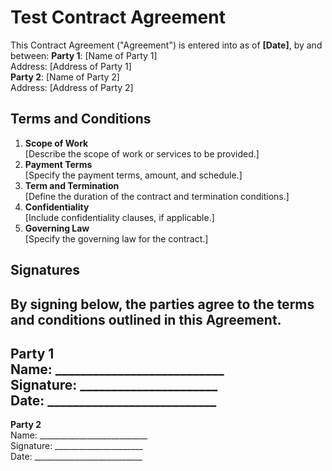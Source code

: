 # Test Contract Agreement

This Contract Agreement ("Agreement") is entered into as of **[Date]**, by and between:
**Party 1**: [Name of Party 1]  
Address: [Address of Party 1]  
**Party 2**: [Name of Party 2]  
Address: [Address of Party 2]  

## Terms and Conditions

1. **Scope of Work**  
   [Describe the scope of work or services to be provided.]
2. **Payment Terms**  
   [Specify the payment terms, amount, and schedule.]
3. **Term and Termination**  
   [Define the duration of the contract and termination conditions.]
4. **Confidentiality**  
   [Include confidentiality clauses, if applicable.]
5. **Governing Law**  
   [Specify the governing law for the contract.]

## Signatures

By signing below, the parties agree to the terms and conditions outlined in this Agreement.
---
**Party 1**  
Name: ___________________________  
Signature: ______________________  
Date: ___________________________  
---
**Party 2**  
Name: ___________________________  
Signature: ______________________  
Date: ___________________________  
